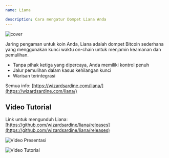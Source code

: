 ```yaml
---
name: Liana

description: Cara mengatur Dompet Liana Anda
---
```


![cover](assets/cover.webp)

Jaring pengaman untuk koin Anda, Liana adalah dompet Bitcoin sederhana yang menggunakan kunci waktu on-chain untuk menjamin keamanan dan pemulihan.

- Tanpa pihak ketiga yang dipercaya, Anda memiliki kontrol penuh
- Jalur pemulihan dalam kasus kehilangan kunci
- Warisan terintegrasi

Semua info: [https://wizardsardine.com/liana/](https://wizardsardine.com/liana/)

## Video Tutorial

Link untuk mengunduh Liana: [https://github.com/wizardsardine/liana/releases](https://github.com/wizardsardine/liana/releases)

![Video Presentasi](https://youtu.be/siuLmQo1lM8)

![Video Tutorial](https://youtu.be/JrG4WMVPZDQ)
